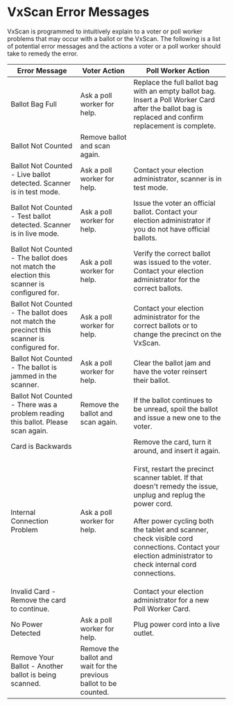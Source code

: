 # VxScan Error Messages

VxScan is programmed to intuitively explain to a voter or poll worker problems that may occur with a ballot or the VxScan.  The following is a list of potential error messages and the actions a voter or a poll worker should take to remedy the error.

| Error Message                                                                               | Voter Action                                                      | Poll Worker Action                                                                                                                                                                                                                                                                     |
| ------------------------------------------------------------------------------------------- | ----------------------------------------------------------------- | -------------------------------------------------------------------------------------------------------------------------------------------------------------------------------------------------------------------------------------------------------------------------------------- |
| Ballot Bag Full                                                                             | Ask a poll worker for help.                                       | Replace the full ballot bag with an empty ballot bag. Insert a Poll Worker Card after the ballot bag is replaced and confirm replacement is complete.                                                                                                                                  |
| Ballot Not Counted                                                                          | Remove ballot and scan again.                                     |                                                                                                                                                                                                                                                                                        |
| Ballot Not Counted - Live ballot detected. Scanner is in test mode.                         | Ask a poll worker for help.                                       | Contact your election administrator, scanner is in test mode.                                                                                                                                                                                                                          |
| Ballot Not Counted - Test ballot detected. Scanner is in live mode.                         | Ask a poll worker for help.                                       | Issue the voter an official ballot. Contact your election administrator if you do not have official ballots.                                                                                                                                                                           |
| Ballot Not Counted - The ballot does not match the election this scanner is configured for. | Ask a poll worker for help.                                       | Verify the correct ballot was issued to the voter. Contact your election administrator for the correct ballots.                                                                                                                                                                        |
| Ballot Not Counted - The ballot does not match the precinct this scanner is configured for. | Ask a poll worker for help.                                       | Contact your election administrator for the correct ballots or to change the precinct on the VxScan.                                                                                                                                                                                   |
| Ballot Not Counted - The ballot is jammed in the scanner.                                   | Ask a poll worker for help.                                       | Clear the ballot jam and have the voter reinsert their ballot.                                                                                                                                                                                                                         |
| Ballot Not Counted - There was a problem reading this ballot. Please scan again.            | Remove the ballot and scan again.                                 | If the ballot continues to be unread, spoil the ballot and issue a new one to the voter.                                                                                                                                                                                               |
| Card is Backwards                                                                           |                                                                   | Remove the card, turn it around, and insert it again.                                                                                                                                                                                                                                  |
| Internal Connection Problem                                                                 | Ask a poll worker for help.                                       | <p>First, restart the precinct scanner tablet. If that doesn't remedy the issue, unplug and replug the power cord.<br><br>After power cycling both the tablet and scanner, check visible cord connections. Contact your election administrator to check internal cord connections.</p> |
| Invalid Card - Remove the card to continue.                                                 |                                                                   | Contact your election administrator for a new Poll Worker Card.                                                                                                                                                                                                                        |
| No Power Detected                                                                           | Ask a poll worker for help.                                       | Plug power cord into a live outlet.                                                                                                                                                                                                                                                    |
| Remove Your Ballot - Another ballot is being scanned.                                       | Remove the ballot and wait for the previous ballot to be counted. |                                                                                                                                                                                                                                                                                        |

&#x20;

